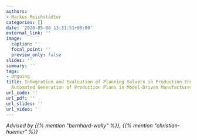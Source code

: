 ```yaml
---
authors:
- Markus Reichstädter
categories: []
date: '2020-05-08 13:31:51+00:00'
external_link: ''
image:
  caption: ''
  focal_point: ''
  preview_only: false
slides: ''
summary: ''
tags:
- Ongoing
title: Integration and Evaluation of Planning Solvers in Production Environments.
  Automated Generation of Production Plans in Model-Driven Manufactures.
url_code: ''
url_pdf: ''
url_slides: ''
url_video: ''
---
```




*Advised by {{% mention "bernhard-wally" %}}, {{% mention "christian-huemer" %}}*